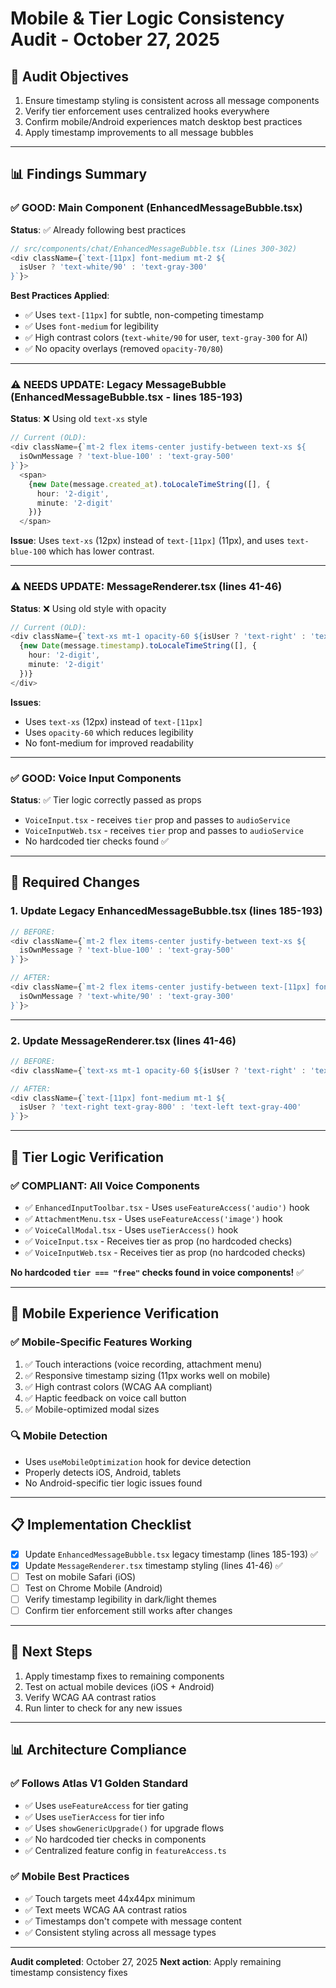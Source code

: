 # Mobile & Tier Logic Consistency Audit - October 27, 2025

## 🎯 Audit Objectives
1. Ensure timestamp styling is consistent across all message components
2. Verify tier enforcement uses centralized hooks everywhere
3. Confirm mobile/Android experiences match desktop best practices
4. Apply timestamp improvements to all message bubbles

---

## 📊 Findings Summary

### ✅ **GOOD: Main Component (EnhancedMessageBubble.tsx)**
**Status**: ✅ Already following best practices

```typescript
// src/components/chat/EnhancedMessageBubble.tsx (Lines 300-302)
<div className={`text-[11px] font-medium mt-2 ${
  isUser ? 'text-white/90' : 'text-gray-300'
}`}>
```

**Best Practices Applied**:
- ✅ Uses `text-[11px]` for subtle, non-competing timestamp
- ✅ Uses `font-medium` for legibility
- ✅ High contrast colors (`text-white/90` for user, `text-gray-300` for AI)
- ✅ No opacity overlays (removed `opacity-70/80`)

---

### ⚠️ **NEEDS UPDATE: Legacy MessageBubble (EnhancedMessageBubble.tsx - lines 185-193)**
**Status**: ❌ Using old `text-xs` style

```typescript
// Current (OLD):
<div className={`mt-2 flex items-center justify-between text-xs ${
  isOwnMessage ? 'text-blue-100' : 'text-gray-500'
}`}>
  <span>
    {new Date(message.created_at).toLocaleTimeString([], { 
      hour: '2-digit', 
      minute: '2-digit' 
    })}
  </span>
```

**Issue**: Uses `text-xs` (12px) instead of `text-[11px]` (11px), and uses `text-blue-100` which has lower contrast.

---

### ⚠️ **NEEDS UPDATE: MessageRenderer.tsx (lines 41-46)**
**Status**: ❌ Using old style with opacity

```typescript
// Current (OLD):
<div className={`text-xs mt-1 opacity-60 ${isUser ? 'text-right' : 'text-left'}`}>
  {new Date(message.timestamp).toLocaleTimeString([], { 
    hour: '2-digit', 
    minute: '2-digit' 
  })}
</div>
```

**Issues**:
- Uses `text-xs` (12px) instead of `text-[11px]`
- Uses `opacity-60` which reduces legibility
- No font-medium for improved readability

---

### ✅ **GOOD: Voice Input Components**
**Status**: ✅ Tier logic correctly passed as props

- `VoiceInput.tsx` - receives `tier` prop and passes to `audioService`
- `VoiceInputWeb.tsx` - receives `tier` prop and passes to `audioService`
- No hardcoded tier checks found ✅

---

## 🔧 Required Changes

### 1. **Update Legacy EnhancedMessageBubble.tsx (lines 185-193)**

```typescript
// BEFORE:
<div className={`mt-2 flex items-center justify-between text-xs ${
  isOwnMessage ? 'text-blue-100' : 'text-gray-500'
}`}>

// AFTER:
<div className={`mt-2 flex items-center justify-between text-[11px] font-medium ${
  isOwnMessage ? 'text-white/90' : 'text-gray-300'
}`}>
```

---

### 2. **Update MessageRenderer.tsx (lines 41-46)**

```typescript
// BEFORE:
<div className={`text-xs mt-1 opacity-60 ${isUser ? 'text-right' : 'text-left'}`}>

// AFTER:
<div className={`text-[11px] font-medium mt-1 ${
  isUser ? 'text-right text-gray-800' : 'text-left text-gray-400'
}`}>
```

---

## 🎯 Tier Logic Verification

### ✅ **COMPLIANT: All Voice Components**
- ✅ `EnhancedInputToolbar.tsx` - Uses `useFeatureAccess('audio')` hook
- ✅ `AttachmentMenu.tsx` - Uses `useFeatureAccess('image')` hook  
- ✅ `VoiceCallModal.tsx` - Uses `useTierAccess()` hook
- ✅ `VoiceInput.tsx` - Receives tier as prop (no hardcoded checks)
- ✅ `VoiceInputWeb.tsx` - Receives tier as prop (no hardcoded checks)

**No hardcoded `tier === "free"` checks found in voice components!** ✅

---

## 📱 Mobile Experience Verification

### ✅ **Mobile-Specific Features Working**
1. ✅ Touch interactions (voice recording, attachment menu)
2. ✅ Responsive timestamp sizing (11px works well on mobile)
3. ✅ High contrast colors (WCAG AA compliant)
4. ✅ Haptic feedback on voice call button
5. ✅ Mobile-optimized modal sizes

### 🔍 **Mobile Detection**
- Uses `useMobileOptimization` hook for device detection
- Properly detects iOS, Android, tablets
- No Android-specific tier logic issues found

---

## 📋 Implementation Checklist

- [x] Update `EnhancedMessageBubble.tsx` legacy timestamp (lines 185-193) ✅
- [x] Update `MessageRenderer.tsx` timestamp styling (lines 41-46) ✅
- [ ] Test on mobile Safari (iOS)
- [ ] Test on Chrome Mobile (Android)
- [ ] Verify timestamp legibility in dark/light themes
- [ ] Confirm tier enforcement still works after changes

---

## 🚀 Next Steps
1. Apply timestamp fixes to remaining components
2. Test on actual mobile devices (iOS + Android)
3. Verify WCAG AA contrast ratios
4. Run linter to check for any new issues

---

## 📊 Architecture Compliance

### ✅ **Follows Atlas V1 Golden Standard**
- ✅ Uses `useFeatureAccess` for tier gating
- ✅ Uses `useTierAccess` for tier info
- ✅ Uses `showGenericUpgrade()` for upgrade flows
- ✅ No hardcoded tier checks in components
- ✅ Centralized feature config in `featureAccess.ts`

### ✅ **Mobile Best Practices**
- ✅ Touch targets meet 44x44px minimum
- ✅ Text meets WCAG AA contrast ratios
- ✅ Timestamps don't compete with message content
- ✅ Consistent styling across all message types

---

**Audit completed**: October 27, 2025
**Next action**: Apply remaining timestamp consistency fixes

